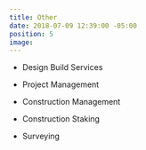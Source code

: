 ```yaml
---
title: Other
date: 2018-07-09 12:39:00 -05:00
position: 5
image: 
---
```


* Design Build Services

* Project Management

* Construction Management

* Construction Staking

* Surveying